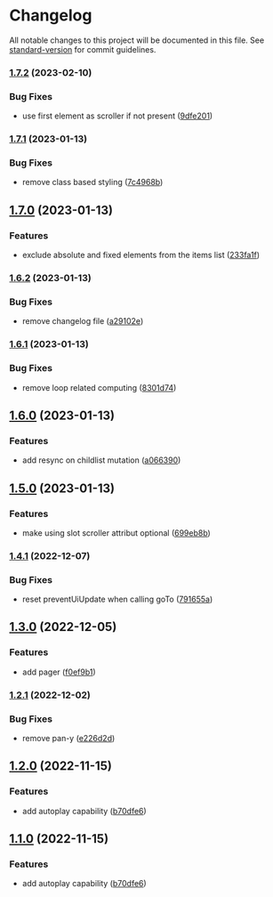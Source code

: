 # Changelog

All notable changes to this project will be documented in this file. See [standard-version](https://github.com/conventional-changelog/standard-version) for commit guidelines.

### [1.7.2](https://gitlab.consertotech.pro/lycanthrop/snap-carousel/compare/v1.7.1...v1.7.2) (2023-02-10)


### Bug Fixes

* use first element as scroller if not present ([9dfe201](https://gitlab.consertotech.pro/lycanthrop/snap-carousel/commit/9dfe201aac71f6f3a9cd491968a8a6725483bdac))

### [1.7.1](https://gitlab.consertotech.pro/lycanthrop/snap-carousel/compare/v1.7.0...v1.7.1) (2023-01-13)


### Bug Fixes

* remove class based styling ([7c4968b](https://gitlab.consertotech.pro/lycanthrop/snap-carousel/commit/7c4968b2e4732e2cfba5b18ad42ae8661c5e3e42))

## [1.7.0](https://gitlab.consertotech.pro/lycanthrop/snap-carousel/compare/v1.6.2...v1.7.0) (2023-01-13)


### Features

* exclude absolute and fixed elements from the items list ([233fa1f](https://gitlab.consertotech.pro/lycanthrop/snap-carousel/commit/233fa1fb725ecff33281fb8d620e760d4ea1dcf2))

### [1.6.2](https://gitlab.consertotech.pro/lycanthrop/snap-carousel/compare/v1.6.1...v1.6.2) (2023-01-13)


### Bug Fixes

* remove changelog file ([a29102e](https://gitlab.consertotech.pro/lycanthrop/snap-carousel/commit/a29102e335716bce097cfccb61b813db38ab47a8))

### [1.6.1](https://gitlab.consertotech.pro/lycanthrop/snap-carousel/compare/v1.6.0...v1.6.1) (2023-01-13)


### Bug Fixes

* remove loop related computing ([8301d74](https://gitlab.consertotech.pro/lycanthrop/snap-carousel/commit/8301d74b6dd282dce80cedde40356f7b0fc99532))

## [1.6.0](https://gitlab.consertotech.pro/lycanthrop/snap-carousel/compare/v1.5.0...v1.6.0) (2023-01-13)


### Features

* add resync on childlist mutation ([a066390](https://gitlab.consertotech.pro/lycanthrop/snap-carousel/commit/a0663909e124978c3a1aad4b3e774376565a6975))

## [1.5.0](https://gitlab.consertotech.pro/lycanthrop/snap-carousel/compare/v1.4.1...v1.5.0) (2023-01-13)


### Features

* make using slot scroller attribut optional ([699eb8b](https://gitlab.consertotech.pro/lycanthrop/snap-carousel/commit/699eb8b28f42ea3b08633424ac8bba0114dc3c52))

### [1.4.1](https://gitlab.consertotech.pro/lycanthrop/snap-carousel/compare/v1.4.0...v1.4.1) (2022-12-07)


### Bug Fixes

* reset preventUiUpdate when calling goTo ([791655a](https://gitlab.consertotech.pro/lycanthrop/snap-carousel/commit/791655aa34153d16b744f3274fad8c0face228ac))

## [1.3.0](https://gitlab.consertotech.pro/lycanthrop/snap-carousel/compare/v1.2.1...v1.3.0) (2022-12-05)


### Features

* add pager ([f0ef9b1](https://gitlab.consertotech.pro/lycanthrop/snap-carousel/commit/f0ef9b1ea6b2cd6a3e662569f0f7e0414ad45268))

### [1.2.1](https://gitlab.consertotech.pro/lycanthrop/snap-carousel/compare/v1.2.0...v1.2.1) (2022-12-02)


### Bug Fixes

* remove pan-y ([e226d2d](https://gitlab.consertotech.pro/lycanthrop/snap-carousel/commit/e226d2d25ce8bb70f752bdc6318169d84b322eae))

## [1.2.0](https://gitlab.consertotech.pro/lycanthrop/snap-carousel/compare/v1.0.6...v1.2.0) (2022-11-15)


### Features

* add autoplay capability ([b70dfe6](https://gitlab.consertotech.pro/lycanthrop/snap-carousel/commit/b70dfe694addc4b09fc77196045c155808588d65))

## [1.1.0](https://gitlab.consertotech.pro/lycanthrop/snap-carousel/compare/v1.0.6...v1.1.0) (2022-11-15)


### Features

* add autoplay capability ([b70dfe6](https://gitlab.consertotech.pro/lycanthrop/snap-carousel/commit/b70dfe694addc4b09fc77196045c155808588d65))
